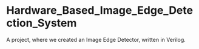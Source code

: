 # Hardware_Based_Image_Edge_Detection_System
A project, where we created an Image Edge Detector, written in Verilog. 
